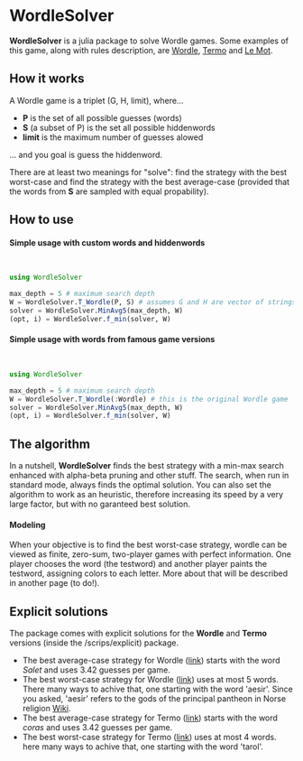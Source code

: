 # WordleSolver
**WordleSolver** is a julia package to solve Wordle games. Some examples of this game, along with rules description, are [Wordle](https://www.nytimes.com/games/wordle/index.html), [Termo](https://term.ooo/) and [Le Mot](https://wordle.louan.me/).

## How it works

A Wordle game is a triplet (G, H, limit), where...

* **P** is the set of all possible guesses (words)
* **S** (a subset of P) is the set all possible hiddenwords
* **limit** is the maximum number of guesses alowed

... and you goal is guess the hiddenword.

There are at least two meanings for "solve": find the strategy with the best worst-case and find the strategy with the best average-case (provided that the words from **S** are sampled with equal propability).

## How to use

#### Simple usage with custom words and hiddenwords

```julia


using WordleSolver

max_depth = 5 # maximum search depth
W = WordleSolver.T_Wordle(P, S) # assumes G and H are vector of strings
solver = WordleSolver.MinAvg5(max_depth, W)
(opt, i) = WordleSolver.f_min(solver, W)
```

#### Simple usage with words from famous game versions

```julia


using WordleSolver

max_depth = 5 # maximum search depth
W = WordleSolver.T_Wordle(:Wordle) # this is the original Wordle game
solver = WordleSolver.MinAvg5(max_depth, W)
(opt, i) = WordleSolver.f_min(solver, W)
```

## The algorithm

In a nutshell, **WordleSolver** finds the best strategy with a min-max search enhanced with alpha-beta pruning and other stuff. The search, when run in standard mode, always finds the optimal solution. You can also set the algorithm to work as an heuristic, therefore increasing its speed by a very large factor, but with no garanteed best solution.

#### Modeling

When your objective is to find the best worst-case strategy, wordle can be viewed as finite, zero-sum, two-player games with perfect information. One player chooses the word (the testword) and another player paints the testword, assigning colors to each letter. More about that will be described in another page (to do!).

## Explicit solutions

The package comes with explicit solutions for the **Wordle** and **Termo** versions (inside the /scrips/explicit) package.

* The best average-case strategy for Wordle ([link](https://github.com/pedrolazera/WordleSolver/blob/main/scripts/explicit/out_Wordle_AVG_1648601816.txt)) starts with the word *Salet* and uses 3.42 guesses per game.
* The best worst-case strategy for Wordle ([link](https://github.com/pedrolazera/WordleSolver/blob/main/scripts/explicit/out_Wordle_MAX_1648601916.txt)) uses at most 5 words. There many ways to achive that, one starting with the word 'aesir'. Since you asked, 'aesir' refers to the gods of the principal pantheon in Norse religion [Wiki](https://en.wikipedia.org/wiki/%C3%86sir).
* The best average-case strategy for Termo ([link](https://github.com/pedrolazera/WordleSolver/blob/main/scripts/explicit/out_Termo_AVG_1648600950.txt)) starts with the word *coras* and uses 3.42 guesses per game.
* The best worst-case strategy for Termo ([link](https://github.com/pedrolazera/WordleSolver/blob/main/scripts/explicit/out_Wordle_MAX_1648601916.txt)) uses at most 4 words. here many ways to achive that, one starting with the word 'tarol'.